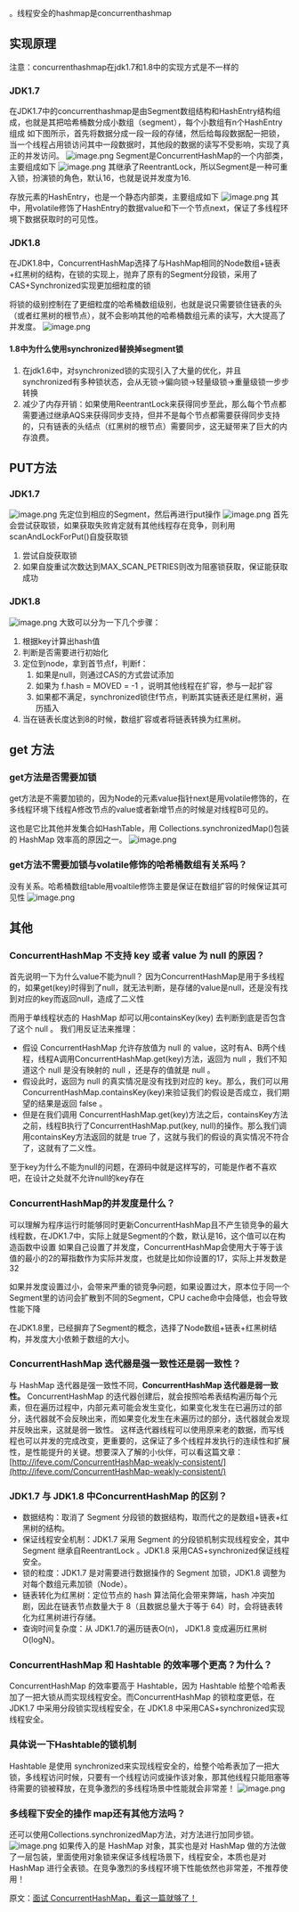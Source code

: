 。线程安全的hashmap是concurrenthashmap
## 实现原理
注意：concurrenthashmap在jdk1.7和1.8中的实现方式是不一样的

### JDK1.7
在JDK1.7中的concurrenthashmap是由Segment数组结构和HashEntry结构组成，也就是其把哈希桶数分成小数组（segment），每个小数组有n个HashEntry组成
如下图所示，首先将数据分成一段一段的存储，然后给每段数据配一把锁，当一个线程占用锁访问其中一段数据时，其他段的数据的读写不受影响，实现了真正的并发访问。
![image.png](img/1647593409212-8546566b-9ed8-455e-b905-a6f1f5e7ec51.png)
Segment是ConcurrentHashMap的一个内部类，主要组成如下
![image.png](img/1647593563772-ee6916eb-998a-4958-a64e-166053bb066c.png)
其继承了ReentrantLock，所以Segment是一种可重入锁，扮演锁的角色，默认16，也就是说并发度为16.

存放元素的HashEntry，也是一个静态内部类，主要组成如下
![image.png](img/1647593668952-d9c9cd62-0c62-481a-9283-b818e0c39582.png)
其中，用volatile修饰了HashEntry的数据value和下一个节点next，保证了多线程环境下数据获取时的可见性。

### JDK1.8
在JDK1.8中，ConcurrentHashMap选择了与HashMap相同的Node数组+链表+红黑树的结构，在锁的实现上，抛弃了原有的Segment分段锁，采用了CAS+Synchronized实现更加细粒度的锁

将锁的级别控制在了更细粒度的哈希桶数组级别，也就是说只需要锁住链表的头（或者红黑树的根节点），就不会影响其他的哈希桶数组元素的读写，大大提高了并发度。
![image.png](img/1647593936828-ccf6d3b5-27c0-4eb6-bb17-1bf5a0b5aafd.png)

#### 1.8中为什么使用synchronized替换掉segment锁

1. 在jdk1.6中，对synchronized锁的实现引入了大量的优化，并且synchronized有多种锁状态，会从无锁->偏向锁->轻量级锁->重量级锁一步步转换
1. 减少了内存开销：如果使用ReentrantLock来获得同步至此，那么每个节点都需要通过继承AQS来获得同步支持，但并不是每个节点都需要获得同步支持的，只有链表的头结点（红黑树的根节点）需要同步，这无疑带来了巨大的内存浪费。

## PUT方法
### JDK1.7
![image.png](img/1647594491851-adb6dd83-66a3-4d7d-907b-32b582abe5ca.png)
先定位到相应的Segment，然后再进行put操作
![image.png](img/1647594532716-40bdc0a1-7bcc-464d-9afe-d6d4242debc7.png)
首先会尝试获取锁，如果获取失败肯定就有其他线程存在竞争，则利用scanAndLockForPut()自旋获取锁

1. 尝试自旋获取锁
1. 如果自旋重试次数达到MAX_SCAN_PETRIES则改为阻塞锁获取，保证能获取成功

### JDK1.8
![image.png](img/1647594799777-919742c5-35b3-41df-8458-8bb5bc6b4a68.png)
大致可以分为一下几个步骤：

1. 根据key计算出hash值
1. 判断是否需要进行初始化
1. 定位到node，拿到首节点f，判断f：
   1. 如果是null，则通过CAS的方式尝试添加
   1. 如果为 f.hash = MOVED = -1 ，说明其他线程在扩容，参与一起扩容
   1. 如果都不满足，synchronized锁住f节点，判断其实链表还是红黑树，遍历插入
4. 当在链表长度达到8的时候，数组扩容或者将链表转换为红黑树。

## get 方法
### get方法是否需要加锁
get方法是不需要加锁的，因为Node的元素value指针next是用volatile修饰的，在多线程环境下线程A修改节点的value或者新增节点的时候是对线程B可见的。

这也是它比其他并发集合如HashTable，用 Collections.synchronizedMap()包装的 HashMap 效率高的原因之一。
![image.png](img/1647595712258-1f8cf2ae-e40d-44c2-8bd4-88fc74f4e587.png)

### get方法不需要加锁与volatile修饰的哈希桶数组有关系吗？
没有关系。哈希桶数组table用voaltile修饰主要是保证在数组扩容的时候保证其可见性
![image.png](img/1647595808395-0b0b40cb-9f11-453c-ad72-e002708f1ce9.png)

## 其他
### ConcurrentHashMap 不支持 key 或者 value 为 null 的原因？
首先说明一下为什么value不能为null？
因为ConcurrentHashMap是用于多线程的，如果get(key)时得到了null，就无法判断，是存储的value是null，还是没有找到对应的key而返回null，造成了二义性

而用于单线程状态的 HashMap 却可以用containsKey(key) 去判断到底是否包含了这个 null 。
我们用反证法来推理：

- 假设 ConcurrentHashMap 允许存放值为 null 的 value，这时有A、B两个线程，线程A调用ConcurrentHashMap.get(key)方法，返回为 null ，我们不知道这个 null 是没有映射的 null ，还是存的值就是 null 。
- 假设此时，返回为 null 的真实情况是没有找到对应的 key。那么，我们可以用 ConcurrentHashMap.containsKey(key)来验证我们的假设是否成立，我们期望的结果是返回 false 。
- 但是在我们调用 ConcurrentHashMap.get(key)方法之后，containsKey方法之前，线程B执行了ConcurrentHashMap.put(key, null)的操作。那么我们调用containsKey方法返回的就是 true 了，这就与我们的假设的真实情况不符合了，这就有了二义性。

至于key为什么不能为null的问题，在源码中就是这样写的，可能是作者不喜欢吧，在设计之处就不允许null的key存在

### ConcurrentHashMap的并发度是什么？
可以理解为程序运行时能够同时更新ConcurrentHashMap且不产生锁竞争的最大线程数，在JDK1.7中，实际上就是Segment的个数，默认是16，这个值可以在构造函数中设置
如果自己设置了并发度，ConcurrentHashMap会使用大于等于该值的最小的2的幂指数作为实际并发度，也就是比如你设置的17，实际上并发数是32

如果并发度设置过小，会带来严重的锁竞争问题，如果设置过大，原本位于同一个Segment里的访问会扩散到不同的Segment，CPU cache命中会降低，也会导致性能下降

在JDK1.8里，已经摒弃了Segment的概念，选择了Node数组+链表+红黑树结构，并发度大小依赖于数组的大小。
### ConcurrentHashMap 迭代器是强一致性还是弱一致性？
与 HashMap 迭代器是强一致性不同，**ConcurrentHashMap 迭代器是弱一致性。**
ConcurrentHashMap 的迭代器创建后，就会按照哈希表结构遍历每个元素，但在遍历过程中，内部元素可能会发生变化，如果变化发生在已遍历过的部分，迭代器就不会反映出来，而如果变化发生在未遍历过的部分，迭代器就会发现并反映出来，这就是弱一致性。
这样迭代器线程可以使用原来老的数据，而写线程也可以并发的完成改变，更重要的，这保证了多个线程并发执行的连续性和扩展性，是性能提升的关键。想要深入了解的小伙伴，可以看这篇文章：[http://ifeve.com/ConcurrentHashMap-weakly-consistent/](http://ifeve.com/ConcurrentHashMap-weakly-consistent/)
### JDK1.7 与 JDK1.8 中ConcurrentHashMap 的区别？

- 数据结构：取消了 Segment 分段锁的数据结构，取而代之的是数组+链表+红黑树的结构。
- 保证线程安全机制：JDK1.7 采用 Segment 的分段锁机制实现线程安全，其中 Segment 继承自ReentrantLock 。JDK1.8 采用CAS+synchronized保证线程安全。
- 锁的粒度：JDK1.7 是对需要进行数据操作的 Segment 加锁，JDK1.8 调整为对每个数组元素加锁（Node）。
- 链表转化为红黑树：定位节点的 hash 算法简化会带来弊端，hash 冲突加剧，因此在链表节点数量大于 8（且数据总量大于等于 64）时，会将链表转化为红黑树进行存储。
- 查询时间复杂度：从 JDK1.7的遍历链表O(n)， JDK1.8 变成遍历红黑树O(logN)。
### ConcurrentHashMap 和 Hashtable 的效率哪个更高？为什么？
ConcurrentHashMap 的效率要高于 Hashtable，因为 Hashtable 给整个哈希表加了一把大锁从而实现线程安全。而ConcurrentHashMap 的锁粒度更低，在 JDK1.7 中采用分段锁实现线程安全，在 JDK1.8 中采用CAS+synchronized实现线程安全。
### 具体说一下Hashtable的锁机制
Hashtable 是使用 synchronized来实现线程安全的，给整个哈希表加了一把大锁，多线程访问时候，只要有一个线程访问或操作该对象，那其他线程只能阻塞等待需要的锁被释放，在竞争激烈的多线程场景中性能就会非常差！
![image.png](img/1647602678899-2a79a0d9-5e50-4970-b08e-3f2b16f29853.png)

### 多线程下安全的操作 map还有其他方法吗？
还可以使用Collections.synchronizedMap方法，对方法进行加同步锁。
![image.png](img/1647602679022-be86e25d-d714-421b-b196-12b19f776f59.png)
如果传入的是 HashMap 对象，其实也是对 HashMap 做的方法做了一层包装，里面使用对象锁来保证多线程场景下，线程安全，本质也是对 HashMap 进行全表锁。在竞争激烈的多线程环境下性能依然也非常差，不推荐使用！



原文：[面试 ConcurrentHashMap，看这一篇就够了！](https://www.nowcoder.com/discuss/591527)
